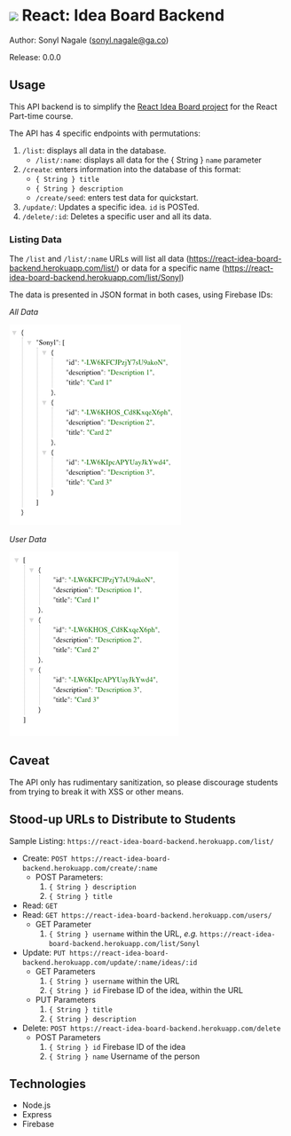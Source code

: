 # ![](https://ga-dash.s3.amazonaws.com/production/assets/logo-9f88ae6c9c3871690e33280fcf557f33.png) React: Idea Board Backend

Author: Sonyl Nagale (sonyl.nagale@ga.co)

Release: 0.0.0

## Usage

This API backend is to simplify the [React Idea Board project](https://git.generalassemb.ly/react-development/idea-board) for the React Part-time course.

The API has 4 specific endpoints with permutations:

  1. `/list`: displays all data in the database.
      * `/list/:name`: displays all data for the { String } `name` parameter
  1. `/create`: enters information into the database of this format:
      * `{ String } title`
      * `{ String } description`
      * `/create/seed`: enters test data for quickstart.
  1. `/update/`: Updates a specific idea. `id` is POSTed.
  1. `/delete/:id`: Deletes a specific user and all its data.

### Listing Data

The `/list` and `/list/:name` URLs will list all data (https://react-idea-board-backend.herokuapp.com/list/) or data for a specific name (https://react-idea-board-backend.herokuapp.com/list/Sonyl)

The data is presented in JSON format in both cases, using Firebase IDs:

_All Data_


![List All Data](./images/list.png)

_User Data_


![List User Data](./images/user.png)

## Caveat

The API only has rudimentary sanitization, so please discourage students from trying to break it with XSS or other means.

## Stood-up URLs to Distribute to Students

Sample Listing:  `https://react-idea-board-backend.herokuapp.com/list/`

* Create: `POST https://react-idea-board-backend.herokuapp.com/create/:name`
    * POST Parameters:
        1. `{ String } description`
        1. `{ String } title`
* Read: `GET `
* Read: `GET https://react-idea-board-backend.herokuapp.com/users/`
    * GET Parameter
        1. `{ String } username` within the URL, _e.g._ `https://react-idea-board-backend.herokuapp.com/list/Sonyl`
* Update: `PUT https://react-idea-board-backend.herokuapp.com/update/:name/ideas/:id`
    *  GET Parameters
        1. `{ String } username` within the URL
        1. `{ String } id` Firebase ID of the idea, within the URL
    * PUT Parameters
        1. `{ String } title`
        1. `{ String } description`
* Delete: `POST https://react-idea-board-backend.herokuapp.com/delete`
    *  POST Parameters
        1. `{ String } id` Firebase ID of the idea
        1. `{ String } name` Username of the person

## Technologies

* Node.js
* Express
* Firebase

